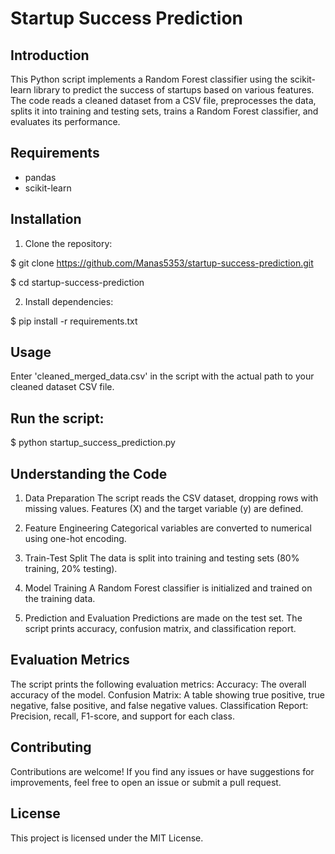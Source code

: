 # Startup Success Prediction

## Introduction

This Python script implements a Random Forest classifier using the scikit-learn library to predict the success of startups based on various features. The code reads a cleaned dataset from a CSV file, preprocesses the data, splits it into training and testing sets, trains a Random Forest classifier, and evaluates its performance.

## Requirements

- pandas
- scikit-learn

## Installation

1. Clone the repository:


$ git clone https://github.com/Manas5353/startup-success-prediction.git

$ cd startup-success-prediction


2. Install dependencies:

$ pip install -r requirements.txt

## Usage ##

Enter 'cleaned_merged_data.csv' in the script with the actual path to your cleaned dataset CSV file.

## Run the script: ##

$ python startup_success_prediction.py


## Understanding the Code ##

1. Data Preparation
The script reads the CSV dataset, dropping rows with missing values.
Features (X) and the target variable (y) are defined.

2. Feature Engineering
Categorical variables are converted to numerical using one-hot encoding.

3. Train-Test Split
The data is split into training and testing sets (80% training, 20% testing).

4. Model Training
A Random Forest classifier is initialized and trained on the training data.

5. Prediction and Evaluation
Predictions are made on the test set.
The script prints accuracy, confusion matrix, and classification report.

## Evaluation Metrics ##

The script prints the following evaluation metrics:
Accuracy: The overall accuracy of the model.
Confusion Matrix: A table showing true positive, true negative, false positive, and false negative values.
Classification Report: Precision, recall, F1-score, and support for each class.

## Contributing ##
Contributions are welcome! If you find any issues or have suggestions for improvements, feel free to open an issue or submit a pull request.

## License ##
This project is licensed under the MIT License.
